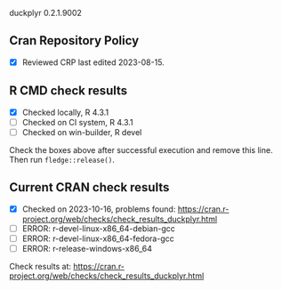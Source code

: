 duckplyr 0.2.1.9002

## Cran Repository Policy

- [x] Reviewed CRP last edited 2023-08-15.

## R CMD check results

- [x] Checked locally, R 4.3.1
- [ ] Checked on CI system, R 4.3.1
- [ ] Checked on win-builder, R devel

Check the boxes above after successful execution and remove this line. Then run `fledge::release()`.

## Current CRAN check results

- [x] Checked on 2023-10-16, problems found: https://cran.r-project.org/web/checks/check_results_duckplyr.html
- [ ] ERROR: r-devel-linux-x86_64-debian-gcc
- [ ] ERROR: r-devel-linux-x86_64-fedora-gcc
- [ ] ERROR: r-release-windows-x86_64

Check results at: https://cran.r-project.org/web/checks/check_results_duckplyr.html
